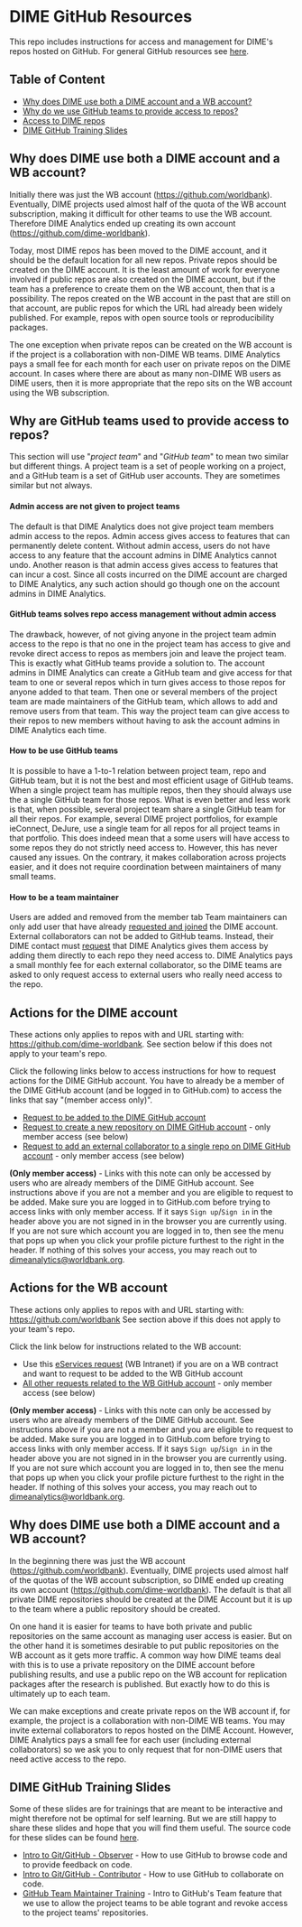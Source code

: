 # DIME GitHub Resources

This repo includes instructions for access and management
for DIME's repos hosted on GitHub.
For general GitHub resources see [here](https://osf.io/e54gy/).

## Table of Content

* [Why does DIME use both a DIME account and a WB account?](#why-does-dime-use-both-a-dime-account-and-a-wb-account)
* [Why do we use GitHub teams to provide access to repos?](#why-does-dime-use-both-a-dime-account-and-a-wb-account)
* [Access to DIME repos](#actions-for-the-dime-account)
* [DIME GitHub Training Slides](#dime-github-training-slides)

## Why does DIME use both a DIME account and a WB account?

Initially there was just the WB account (https://github.com/worldbank).
Eventually, DIME projects used almost half of the quota
of the WB account subscription,
making it difficult for other teams to use the WB account.
Therefore DIME Analytics ended up
creating its own account (https://github.com/dime-worldbank).

Today, most DIME repos has been moved to the DIME account,
and it should be the default location for all new repos.
Private repos should be created on the DIME account.
It is the least amount of work for everyone involved if public repos
are also created on the DIME account,
but if the team has a preference to create them on the WB account,
then that is a possibility.
The repos created on the WB account in the past that are still on that account,
are public repos for which the URL had already been widely published.
For example, repos with open source tools or reproducibility packages.

The one exception when private repos can be created on the WB account
is if the project is a collaboration with non-DIME WB teams.
DIME Analytics pays a small fee for each month for each user
on private repos on the DIME account.
In cases where there are about as many non-DIME WB users as DIME users,
then it is more appropriate that the repo
sits on the WB account using the WB subscription.

## Why are GitHub teams used to provide access to repos?

This section will use "_project team_" and "_GitHub team_"
to mean two similar but different things.
A project team is a set of people working on a project,
and a GitHub team is a set of GitHub user accounts.
They are sometimes similar but not always.

#### Admin access are not given to project teams

The default is that DIME Analytics does not
give project team members admin access to the repos.
Admin access gives access to features that can permanently delete content.
Without admin access, users do not have access to any feature that
the account admins in DIME Analytics cannot undo.
Another reason is that admin access gives access
to features that can incur a cost.
Since all costs incurred on the DIME account are charged to DIME Analytics,
any such action should go though one on the account admins in DIME Analytics.

#### GitHub teams solves repo access management without admin access

The drawback, however, of not giving anyone in the project team
admin access to the repo is that no one in the project team has access to
give and revoke direct access to repos
as members join and leave the project team.
This is exactly what GitHub teams provide a solution to.
The account admins in DIME Analytics can create a GitHub team and
give access for that team to one or several repos
which in turn gives access to those repos for anyone added to that team.
Then one or several members of the project team
are made maintainers of the GitHub team,
which allows to add and remove users from that team.
This way the project team can give access to their repos to new members
without having to ask the account admins in DIME Analytics each time.

#### How to be use GitHub teams

It is possible to have a 1-to-1 relation
between project team, repo and GitHub team,
but it is not the best and most efficient usage of GitHub teams.
When a single project team has multiple repos,
then they should always use the a single GitHub team for those repos.
What is even better and less work is that, when possible,
several project team share a single GitHub team for all their repos.
For example, several DIME project portfolios, for example ieConnect, DeJure,
use a single team for all repos for all project teams in that portfolio.
This does indeed mean that a some users will have access
to some repos they do not strictly need access to.
However, this has never caused any issues.
On the contrary, it makes collaboration across projects easier,
and it does not require coordination between maintainers of many small teams.

#### How to be a team maintainer

Users are added and removed from the member tab
Team maintainers can only add user that have already
[requested and joined](#actions-for-the-dime-account) the DIME account.
External collaborators can not be added to GitHub teams.
Instead, their DIME contact must [request](#actions-for-the-dime-account)
that DIME Analytics gives them access
by adding them directly to each repo they need access to.
DIME Analytics pays a small monthly fee for each external collaborator,
so the DIME teams are asked to only request access to external users
who really need access to the repo.
## Actions for the DIME account

These actions only applies to repos with and URL starting with: https://github.com/dime-worldbank.
See section below if this does not apply to your team's repo.

Click the following links below to access instructions for how to request actions for the DIME GitHub account. You have to already be a member of the DIME GitHub account (and be logged in to GitHub.com) to access the links that say "(member access only)".

* [Request to be added to the DIME GitHub account](https://github.com/dime-worldbank/dime-account-admin/blob/main/instructions/request-access-dime-org.md)
* [Request to create a new repository on DIME GitHub account](https://github.com/dime-worldbank/dime-account-admin-private/blob/main/instructions/request-new-repo-dime-org.md) - only member access (see below)
* [Request to add an external collaborator to a single repo on DIME GitHub account](https://github.com/dime-worldbank/dime-account-admin-private/blob/main/instructions/add-external-collaborator-dime-org.md) - only member access (see below)

**(Only member access)** - Links with this note can only be accessed by users who are already members of the DIME GitHub account. 
See instructions above if you are not a member and you are eligible to request to be added. 
Make sure you are logged in to GitHub.com before trying to access links with only member access. 
If it says `Sign up`/`Sign in` in the header above you are not signed in in the browser you are currently using. 
If you are not sure which account you are logged in to, 
then see the menu that pops up when you click your profile picture furthest to the right in the header. 
If nothing of this solves your access, you may reach out to dimeanalytics@worldbank.org.

## Actions for the WB account

These actions only applies to repos with and URL starting with: https://github.com/worldbank
See section above if this does not apply to your team's repo.

Click the link below for instructions related to the WB account:

* Use this [eServices request](https://worldbankgroup.service-now.com/wbg?id=wbg_sc_catalog&sys_id=910e1739db1a54903c5960ab13961912) (WB Intranet) if you are on a WB contract and want to request to be added to the WB GitHub account
* [All other requests related to the WB GitHub account](https://github.com/dime-worldbank/dime-account-admin-private/blob/main/instructions/wb-github-account.md)  - only member access (see below)

**(Only member access)** - Links with this note can only be accessed by users who are already members of the DIME GitHub account. 
See instructions above if you are not a member and you are eligible to request to be added. 
Make sure you are logged in to GitHub.com before trying to access links with only member access. 
If it says `Sign up`/`Sign in` in the header above you are not signed in in the browser you are currently using. 
If you are not sure which account you are logged in to, 
then see the menu that pops up when you click your profile picture furthest to the right in the header. 
If nothing of this solves your access, you may reach out to dimeanalytics@worldbank.org.

## Why does DIME use both a DIME account and a WB account?

In the beginning there was just the WB account (https://github.com/worldbank).
Eventually, DIME projects used almost half of the quotas of the WB account subscription,
so DIME ended up creating its own account (https://github.com/dime-worldbank).
The default is that all private DIME repositories should be created at the DIME Account
but it is up to the team where a public repository should be created.

On one hand it is easier for teams to have both
private and public repositories on the same account
as managing user access is easier.
But on the other hand it is sometimes desirable to put public repositories
on the WB account as it gets more traffic.
A common way how DIME teams deal with this
is to use a private repository on the DIME account before publishing results,
and use a public repo on the WB account for replication packages
after the research is published.
But exactly how to do this is ultimately up to each team.

We can make exceptions and create private repos on the WB account if,
for example, the project is a collaboration with non-DIME WB teams.
You may invite external collaborators to repos hosted on the DIME Account.
However, DIME Analytics pays a small fee for each user
(including external collaborators) so we ask you to only request that for
non-DIME users that need active access to the repo.

## DIME GitHub Training Slides

Some of these slides are for trainings that are meant to be interactive and might therefore not be optimal for self learning. But we are still happy to share these slides and hope that you will find them useful. The source code for these slides can be found [here](https://github.com/worldbank/dime-github-trainings/tree/main/GitHub-trainings).

* [Intro to Git/GitHub - Observer](https://osf.io/a2htb/) - How to use GitHub to browse code and to provide feedback on code.
* [Intro to Git/GitHub - Contributor](https://osf.io/2mz4j/) - How to use GitHub to collaborate on code.
* [GitHub Team Maintainer Training](https://osf.io/arpyc/) - Intro to GitHub's Team feature that we use to allow the project teams to be able togrant and revoke access to the project teams' repositories.
